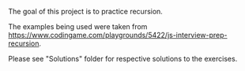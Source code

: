The goal of this project is to practice recursion. 

The examples being used were taken from https://www.codingame.com/playgrounds/5422/js-interview-prep-recursion.

Please see "Solutions" folder for respective solutions to the exercises.